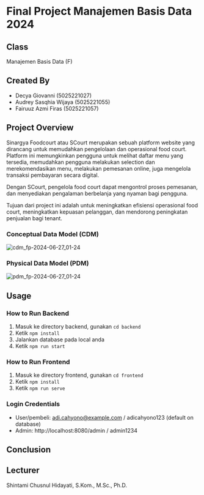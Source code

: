 # Final Project Manajemen Basis Data 2024
## Class
Manajemen Basis Data (F)

## Created By
- Decya Giovanni (5025221027)
- Audrey Sasqhia Wijaya (5025221055)
- Fairuuz Azmi Firas (5025221057)

## Project Overview
Sinargya Foodcourt atau SCourt merupakan sebuah platform website yang dirancang untuk memudahkan pengelolaan dan operasional food court. Platform ini memungkinkan pengguna untuk melihat daftar menu yang tersedia, memudahkan pengguna melakukan selection dan merekomendasikan menu, melakukan pemesanan online, juga mengelola transaksi pembayaran secara digital. 

Dengan SCourt, pengelola food court dapat mengontrol proses pemesanan, dan menyediakan pengalaman berbelanja yang nyaman bagi pengguna.

Tujuan dari project ini adalah untuk meningkatkan efisiensi operasional food court, meningkatkan kepuasan pelanggan, dan mendorong peningkatan penjualan bagi tenant.

### Conceptual Data Model (CDM)
![cdm_fp-2024-06-27_01-24](https://github.com/fairuuz16/fp-mbd/assets/116330319/7eeb58f5-ac76-42e8-a467-de9b67be97bf)

### Physical Data Model (PDM)
![pdm_fp-2024-06-27_01-24](https://github.com/fairuuz16/fp-mbd/assets/116330319/6230a454-b295-4406-8729-3deed15c32b3)


## Usage
### How to Run Backend
1. Masuk ke directory backend, gunakan `cd backend`
2. Ketik `npm install`
3. Jalankan database pada local anda
4. Ketik `npm run start`

### How to Run Frontend
1. Masuk ke directory frontend, gunakan `cd frontend`
2. Ketik `npm install`
3. Ketik `npm run serve`

### Login Credentials
- User/pembeli: adi.cahyono@example.com / adicahyono123 (default on database)
- Admin: http://localhost:8080/admin / admin1234


## Conclusion


## Lecturer
Shintami Chusnul Hidayati, S.Kom., M.Sc., Ph.D.

